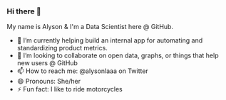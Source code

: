### Hi there 👋

My name is Alyson & I'm a Data Scientist here @ GitHub. 

- 🔭 I’m currently helping build an internal app for automating and standardizing product metrics. 
- 👯 I’m looking to collaborate on open data, graphs, or things that help new users @ GitHub  
- 📫 How to reach me: @alysonlaaa on Twitter
- 😄 Pronouns: She/her
- ⚡ Fun fact: I like to ride motorcycles 

